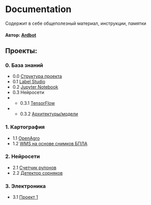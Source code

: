 # Documentation
Содержит в себе общеполезный материал, инструкции, памятки
#### Автор: [Ardbot]()

## Проекты:
### 0. База знаний
+ 0.0 [Структура проекта](/KnowledgeBase/ProjectStructure.md)
+ 0.1 [Label Studio](/KnowledgeBase/LabelStudio.md)
+ 0.2 [Jupyter Notebook](/KnowledgeBase/JupyterNotebook.md)
+ 0.3 Нейросети
+ + 0.3.1 [TensorFlow](/KnowledgeBase/TensorFlow.md)
+ + 0.3.2 [Архитектуры/модели](/KnowledgeBase/models.md)

### 1. Картография
+ 1.1 [OpenAgro]()
+ 1.2 [WMS на основе снимков БПЛА]()

### 2. Нейросети
+ 2.1 [Счетчик рулонов](https://github.com/Ardbot/CounterRoll) 
+ 2.2 [Детектор сорняков]()

### 3.  Электроника
+ 3.1 [Проект 1]()